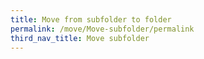 ```yaml
---
title: Move from subfolder to folder
permalink: /move/Move-subfolder/permalink
third_nav_title: Move subfolder
---
```


